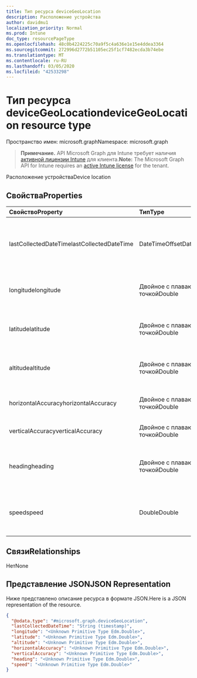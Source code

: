 ```yaml
---
title: Тип ресурса deviceGeoLocation
description: Расположение устройства
author: davidmu1
localization_priority: Normal
ms.prod: Intune
doc_type: resourcePageType
ms.openlocfilehash: 48c0b4224225c70a9f5c4a636e1e15e4ddea3364
ms.sourcegitcommit: 272996d2772b51105ec25f1cf7482ecda3b74ebe
ms.translationtype: MT
ms.contentlocale: ru-RU
ms.lasthandoff: 03/05/2020
ms.locfileid: "42533298"
---
```

# <a name="devicegeolocation-resource-type"></a><span data-ttu-id="a8ff8-103">Тип ресурса deviceGeoLocation</span><span class="sxs-lookup"><span data-stu-id="a8ff8-103">deviceGeoLocation resource type</span></span>

<span data-ttu-id="a8ff8-104">Пространство имен: microsoft.graph</span><span class="sxs-lookup"><span data-stu-id="a8ff8-104">Namespace: microsoft.graph</span></span>

> <span data-ttu-id="a8ff8-105">**Примечание.** API Microsoft Graph для Intune требует наличия [активной лицензии Intune](https://go.microsoft.com/fwlink/?linkid=839381) для клиента.</span><span class="sxs-lookup"><span data-stu-id="a8ff8-105">**Note:** The Microsoft Graph API for Intune requires an [active Intune license](https://go.microsoft.com/fwlink/?linkid=839381) for the tenant.</span></span>

<span data-ttu-id="a8ff8-106">Расположение устройства</span><span class="sxs-lookup"><span data-stu-id="a8ff8-106">Device location</span></span>

## <a name="properties"></a><span data-ttu-id="a8ff8-107">Свойства</span><span class="sxs-lookup"><span data-stu-id="a8ff8-107">Properties</span></span>
|<span data-ttu-id="a8ff8-108">Свойство</span><span class="sxs-lookup"><span data-stu-id="a8ff8-108">Property</span></span>|<span data-ttu-id="a8ff8-109">Тип</span><span class="sxs-lookup"><span data-stu-id="a8ff8-109">Type</span></span>|<span data-ttu-id="a8ff8-110">Описание</span><span class="sxs-lookup"><span data-stu-id="a8ff8-110">Description</span></span>|
|:---|:---|:---|
|<span data-ttu-id="a8ff8-111">lastCollectedDateTime</span><span class="sxs-lookup"><span data-stu-id="a8ff8-111">lastCollectedDateTime</span></span>|<span data-ttu-id="a8ff8-112">DateTimeOffset</span><span class="sxs-lookup"><span data-stu-id="a8ff8-112">DateTimeOffset</span></span>|<span data-ttu-id="a8ff8-113">Время записи расположения относительно времени UTC</span><span class="sxs-lookup"><span data-stu-id="a8ff8-113">Time at which location was recorded, relative to UTC</span></span>|
|<span data-ttu-id="a8ff8-114">longitude</span><span class="sxs-lookup"><span data-stu-id="a8ff8-114">longitude</span></span>|<span data-ttu-id="a8ff8-115">Двойное с плавающей точкой</span><span class="sxs-lookup"><span data-stu-id="a8ff8-115">Double</span></span>|<span data-ttu-id="a8ff8-116">Долгота расположения устройства</span><span class="sxs-lookup"><span data-stu-id="a8ff8-116">Longitude coordinate of the device's location</span></span>|
|<span data-ttu-id="a8ff8-117">latitude</span><span class="sxs-lookup"><span data-stu-id="a8ff8-117">latitude</span></span>|<span data-ttu-id="a8ff8-118">Двойное с плавающей точкой</span><span class="sxs-lookup"><span data-stu-id="a8ff8-118">Double</span></span>|<span data-ttu-id="a8ff8-119">Широта расположения устройства</span><span class="sxs-lookup"><span data-stu-id="a8ff8-119">Latitude coordinate of the device's location</span></span>|
|<span data-ttu-id="a8ff8-120">altitude</span><span class="sxs-lookup"><span data-stu-id="a8ff8-120">altitude</span></span>|<span data-ttu-id="a8ff8-121">Двойное с плавающей точкой</span><span class="sxs-lookup"><span data-stu-id="a8ff8-121">Double</span></span>|<span data-ttu-id="a8ff8-122">Высота (метров над уровнем моря)</span><span class="sxs-lookup"><span data-stu-id="a8ff8-122">Altitude, given in meters above sea level</span></span>|
|<span data-ttu-id="a8ff8-123">horizontalAccuracy</span><span class="sxs-lookup"><span data-stu-id="a8ff8-123">horizontalAccuracy</span></span>|<span data-ttu-id="a8ff8-124">Двойное с плавающей точкой</span><span class="sxs-lookup"><span data-stu-id="a8ff8-124">Double</span></span>|<span data-ttu-id="a8ff8-125">Точность долготы и широты (м)</span><span class="sxs-lookup"><span data-stu-id="a8ff8-125">Accuracy of longitude and latitude in meters</span></span>|
|<span data-ttu-id="a8ff8-126">verticalAccuracy</span><span class="sxs-lookup"><span data-stu-id="a8ff8-126">verticalAccuracy</span></span>|<span data-ttu-id="a8ff8-127">Двойное с плавающей точкой</span><span class="sxs-lookup"><span data-stu-id="a8ff8-127">Double</span></span>|<span data-ttu-id="a8ff8-128">Точность высоты (м)</span><span class="sxs-lookup"><span data-stu-id="a8ff8-128">Accuracy of altitude in meters</span></span>|
|<span data-ttu-id="a8ff8-129">heading</span><span class="sxs-lookup"><span data-stu-id="a8ff8-129">heading</span></span>|<span data-ttu-id="a8ff8-130">Двойное с плавающей точкой</span><span class="sxs-lookup"><span data-stu-id="a8ff8-130">Double</span></span>|<span data-ttu-id="a8ff8-131">Направление от географического севера (градусов)</span><span class="sxs-lookup"><span data-stu-id="a8ff8-131">Heading in degrees from true north</span></span>|
|<span data-ttu-id="a8ff8-132">speed</span><span class="sxs-lookup"><span data-stu-id="a8ff8-132">speed</span></span>|<span data-ttu-id="a8ff8-133">Double</span><span class="sxs-lookup"><span data-stu-id="a8ff8-133">Double</span></span>|<span data-ttu-id="a8ff8-134">Скорость передвижения устройства (м/с)</span><span class="sxs-lookup"><span data-stu-id="a8ff8-134">Speed the device is traveling in meters per second</span></span>|

## <a name="relationships"></a><span data-ttu-id="a8ff8-135">Связи</span><span class="sxs-lookup"><span data-stu-id="a8ff8-135">Relationships</span></span>
<span data-ttu-id="a8ff8-136">Нет</span><span class="sxs-lookup"><span data-stu-id="a8ff8-136">None</span></span>

## <a name="json-representation"></a><span data-ttu-id="a8ff8-137">Представление JSON</span><span class="sxs-lookup"><span data-stu-id="a8ff8-137">JSON Representation</span></span>
<span data-ttu-id="a8ff8-138">Ниже представлено описание ресурса в формате JSON.</span><span class="sxs-lookup"><span data-stu-id="a8ff8-138">Here is a JSON representation of the resource.</span></span>
<!-- {
  "blockType": "resource",
  "@odata.type": "microsoft.graph.deviceGeoLocation"
}
-->
``` json
{
  "@odata.type": "#microsoft.graph.deviceGeoLocation",
  "lastCollectedDateTime": "String (timestamp)",
  "longitude": "<Unknown Primitive Type Edm.Double>",
  "latitude": "<Unknown Primitive Type Edm.Double>",
  "altitude": "<Unknown Primitive Type Edm.Double>",
  "horizontalAccuracy": "<Unknown Primitive Type Edm.Double>",
  "verticalAccuracy": "<Unknown Primitive Type Edm.Double>",
  "heading": "<Unknown Primitive Type Edm.Double>",
  "speed": "<Unknown Primitive Type Edm.Double>"
}
```




